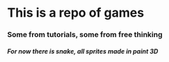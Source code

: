 # This is a repo of games

### Some from tutorials, some from free thinking

##### For now there is snake, all sprites made in paint 3D
